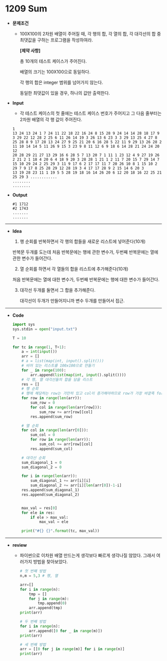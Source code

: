 # 1209 Sum

* **문제조건**

  * 100X100의 2차원 배열이 주어질 때, 각 행의 합, 각 열의 합, 각 대각선의 합 중 최댓값을 구하는 프로그램을 작성하여라.

    **[제약 사항]**

    총 10개의 테스트 케이스가 주어진다.

    배열의 크기는 100X100으로 동일하다.

    각 행의 합은 integer 범위를 넘어가지 않는다.

    동일한 최댓값이 있을 경우, 하나의 값만 출력한다.

* **Input**

  * 각 테스트 케이스의 첫 줄에는 테스트 케이스 번호가 주어지고 그 다음 줄부터는 2차원 배열의 각 행 값이 주어진다.

  ```
  1
  13 24 13 24 1 7 24 11 22 18 22 16 24 8 15 28 9 24 14 14 28 18 17 9 3 29 22 12 28 2 25 6 11 26 14 19 3 26 13 6 23 3 3 29 13 25 4 27 8 25 28 8 9 17 28 13 24 27 9 25 21 20 6 16 28 5 22 11 9 29 13 26 28 2 11 10 14 14 5 11 26 9 15 3 23 9 8 11 12 6 9 18 6 14 28 21 24 24 20 12
  20 28 29 21 27 13 29 16 6 28 5 7 13 20 7 1 11 1 23 12 4 9 27 19 26 2 21 2 1 18 4 20 6 4 18 9 20 3 28 28 1 21 1 2 11 7 20 15 7 29 14 7 15 10 29 24 2 25 29 3 11 9 17 6 2 17 17 11 7 20 26 10 8 1 15 10 2 29 7 9 17 8 25 28 29 12 28 19 3 4 17 17 28 9 2 15 14 6 20 3
  13 19 28 23 11 1 19 5 5 28 19 18 16 14 26 20 6 12 20 18 16 22 25 21 25 29 3 ............
  ........
  ........
  ```

* **Output**

  ```
  #1 1712
  #2 1743
  .......
  .......
  ```

---

* **Idea**

  1.   행 순회를 반복하면서 각 행의 합들을 새로운 리스트에 넣어준다(10개)

     반복문 두개를 도는데 처음 반복문에는 행에 관한 변수가, 두번째 반복문에는 열에관한 변수가 들어간다.

  2.  열 순회를 하면서 각 열들의 합을 리스트에 추가해준다(10개)

     처음 반복문에는 열에 대한 변수가, 두번째 반복문에는 행에 대한 변수가 들어간다.

  3. 대각선 두개를 둘면서 그 합을 추가해준다.

     대각선이 두개가 만들어지니까 변수 두개를 만들어서 접근.

---

* **Code**

  ```python
  import sys
  sys.stdin = open("input.txt")
  
  T = 10
  
  for tc in range(1, T+1):
      a = int(input())
      arr = []
      # a = list(map(int, input().split()))
      # 비어 있는 리스트를 100x100으로 만들기
      for _ in range(100):
          arr.append(list(map(int, input().split())))
      # 각 행, 열 대각선들의 합을 담을 리스트
      res = []
      # 행 순회
      # 행에 해당하는 row는 가만히 있고 col이 증가해야하므로 row가 가장 바깥족 for문
      for row in range(len(arr)):
          sum_row = 0
          for col in range(len(arr[row])):
              sum_row += arr[row][col]
          res.append(sum_row)
  
      # 열 순회
      for col in range(len(arr[0])):
          sum_col = 0
          for row in range(len(arr)):
              sum_col += arr[row][col]
          res.append(sum_col)
  
      # 대각선 순회
      sum_diagonal_1 = 0
      sum_diagonal_2 = 0
  
      for i in range(len(arr)):
          sum_diagonal_1 += arr[i][i]
          sum_diagonal_2 += arr[i][len(arr[0])-1-i]
      res.append(sum_diagonal_1)
      res.append(sum_diagonal_2)
  
  
      max_val = res[0]
      for ele in res:
          if ele > max_val:
              max_val = ele
  
      print("#{} {}".format(tc, max_val))
  
  
  ```

---

* **review**

  * 파이썬으로 이차원 배열 만드는게 생각보다 빠르게 생각나질 않았다. 그래서 여러가지 방법을 찾아보았다.

    ```python
    # 첫 번째 방법
    n,m = 5,3 # 행, 열
    
    arr=[]
    for i in range(n):
        tmp = []
        for j in range(m):
            tmp.append(0)
        arr.append(tmp)
    print(arr)
    
    # 두 번째 방법
    for i in range(n):
        arr.append([0 for _ in range(m)])
    print(arr)
    
    # 세 번째 방법
    arr = [[0 for j in range(m)] for i in range(n)]
    print(arr)
    ```

    

